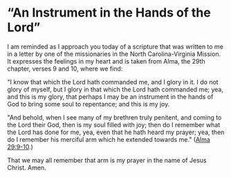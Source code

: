 # “An Instrument in the Hands of the Lord”

I am reminded as I approach you today of a scripture that was written to me in
a letter by one of the missionaries in the North Carolina-Virginia Mission. It
expresses the feelings in my heart and is taken from Alma, the 29th chapter,
verses 9 and 10, where we find:

"I know that which the Lord hath commanded me, and I glory in it. I do not
glory of myself, but I glory in that which the Lord hath commanded me; yea,
and this is my glory, that perhaps I may be an instrument in the hands of God
to bring some soul to repentance; and this is my joy.

"And behold, when I see many of my brethren truly penitent, and coming to the
Lord their God, then is my soul filled with joy; then do I remember what the
Lord has done for me, yea, even that he hath heard my prayer; yea, then do I
remember his merciful arm which he extended towards me." ([Alma
29:9-10](https://www.lds.org/scriptures/bofm/alma/29.9-10?lang=eng#8).)

That we may all remember that arm is my prayer in the name of Jesus Christ.
Amen.

